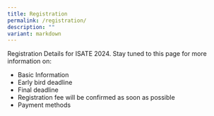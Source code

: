 ```yaml
---
title: Registration
permalink: /registration/
description: ""
variant: markdown
---
```

Registration Details for ISATE 2024. 
Stay tuned to this page for more information on:

- Basic Information
- Early bird deadline
- Final deadline
- Registration fee will be confirmed as soon as possible
- Payment methods